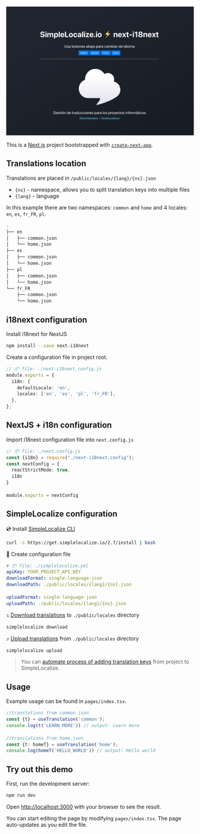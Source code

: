 ![next-i18next and SimpleLocalize example](screenshot.png)

This is a [Next.js](https://nextjs.org/) project bootstrapped with [`create-next-app`](https://github.com/vercel/next.js/tree/canary/packages/create-next-app).

## Translations location

Translations are placed in `/public/locales/{lang}/{ns}.json`

- `{ns}` - namespace, allows you to split translation keys into multiple files
- `{lang}` - language

In this example there are two namespaces: `common` and `home` and 4 locales: `en`, `es`, `fr_FR`, `pl`.


```bash
.
├── en
│   ├── common.json
│   └── home.json
├── es
│   ├── common.json
│   └── home.json
├── pl
│   ├── common.json
│   └── home.json
└── fr_FR
    ├── common.json
    └── home.json
```

## i18next configuration

Install i18next for NextJS

```bash
npm install --save next-i18next
```

Create a configuration file in project root.

```typescript
// 📦 file: ./next-i18next.config.js
module.exports = {
  i18n: {
    defaultLocale: 'en',
    locales: ['en', 'es', 'pl', 'fr_FR'],
  },
};
```

## NextJS + i18n configuration

Import i18next configuration file into `next.config.js`

```typescript
// 📦 file: ./next.config.js
const {i18n} = require("./next-i18next.config");
const nextConfig = {
  reactStrictMode: true,
  i18n
}

module.exports = nextConfig
```

## SimpleLocalize configuration

💿 Install [SimpleLocalize CLI](https://simplelocalize.io/docs/cli/get-started/)
```bash
curl -s https://get.simplelocalize.io/2.7/install | bash
```

🧷 Create configuration file

```yaml
# 📦 file: ./simplelocalize.yml
apiKey: YOUR_PROJECT_API_KEY
downloadFormat: single-language-json
downloadPath: ./public/locales/{lang}/{ns}.json

uploadFormat: single-language-json
uploadPath: ./public/locales/{lang}/{ns}.json
```

⤵️ [Download translations](https://simplelocalize.io/docs/cli/download-translations/) to `./public/locales` directory
```bash
simplelocalize download
```

⤴️ [Upload translations](https://simplelocalize.io/docs/cli/upload-translations/) from `./public/locales` directory
```bash
simplelocalize upload
```

> You can [automate process of adding translation keys](https://simplelocalize.io/docs/integrations/i18next/) from project to SimpleLocalize.


## Usage

Example usage can be found in `pages/index.tsx`.

```typescript
//translations from common.json
const {t} = useTranslation('common');
console.log(t('LEARN_MORE')) // output: Learn more

//translations from home.json
const {t: homeT} = useTranslation('home');
console.log(homeT('HELLO_WORLD')) // output: Hello world
```




## Try out this demo

First, run the development server:

```bash
npm run dev
```

Open [http://localhost:3000](http://localhost:3000) with your browser to see the result.

You can start editing the page by modifying `pages/index.tsx`. The page auto-updates as you edit the file.

